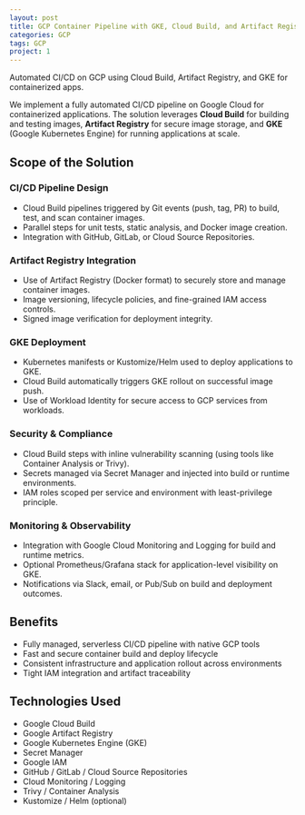 ```yaml
---
layout: post
title: GCP Container Pipeline with GKE, Cloud Build, and Artifact Registry
categories: GCP
tags: GCP
project: 1
---
```


Automated CI/CD on GCP using Cloud Build, Artifact Registry, and GKE for containerized apps.

<!--more-->

We implement a fully automated CI/CD pipeline on Google Cloud for containerized applications. The solution leverages **Cloud Build** for building and testing images, **Artifact Registry** for secure image storage, and **GKE** (Google Kubernetes Engine) for running applications at scale.

## Scope of the Solution

### CI/CD Pipeline Design

- Cloud Build pipelines triggered by Git events (push, tag, PR) to build, test, and scan container images.  
- Parallel steps for unit tests, static analysis, and Docker image creation.  
- Integration with GitHub, GitLab, or Cloud Source Repositories.

### Artifact Registry Integration

- Use of Artifact Registry (Docker format) to securely store and manage container images.  
- Image versioning, lifecycle policies, and fine-grained IAM access controls.  
- Signed image verification for deployment integrity.

### GKE Deployment

- Kubernetes manifests or Kustomize/Helm used to deploy applications to GKE.  
- Cloud Build automatically triggers GKE rollout on successful image push.  
- Use of Workload Identity for secure access to GCP services from workloads.

### Security & Compliance

- Cloud Build steps with inline vulnerability scanning (using tools like Container Analysis or Trivy).  
- Secrets managed via Secret Manager and injected into build or runtime environments.  
- IAM roles scoped per service and environment with least-privilege principle.

### Monitoring & Observability

- Integration with Google Cloud Monitoring and Logging for build and runtime metrics.  
- Optional Prometheus/Grafana stack for application-level visibility on GKE.  
- Notifications via Slack, email, or Pub/Sub on build and deployment outcomes.

## Benefits

- Fully managed, serverless CI/CD pipeline with native GCP tools  
- Fast and secure container build and deploy lifecycle  
- Consistent infrastructure and application rollout across environments  
- Tight IAM integration and artifact traceability

## Technologies Used

- Google Cloud Build  
- Google Artifact Registry  
- Google Kubernetes Engine (GKE)  
- Secret Manager  
- Google IAM  
- GitHub / GitLab / Cloud Source Repositories  
- Cloud Monitoring / Logging  
- Trivy / Container Analysis  
- Kustomize / Helm (optional)
